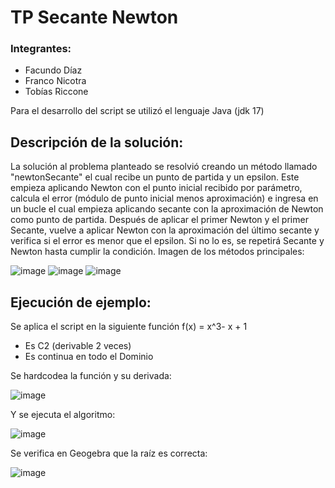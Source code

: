# TP Secante Newton
### Integrantes:
- Facundo Díaz
- Franco Nicotra
- Tobías Riccone

Para el desarrollo del script se utilizó el lenguaje Java (jdk 17)

## Descripción de la solución:
La solución al problema planteado se resolvió creando un método llamado "newtonSecante" el cual recibe un punto de partida y un epsilon.
Este empieza aplicando Newton con el punto inicial recibido por parámetro, calcula el error (módulo de punto inicial menos aproximación) e ingresa en un bucle el cual empieza aplicando secante con la aproximación de Newton como punto de partida. Después de aplicar el primer Newton y el primer Secante, vuelve a aplicar Newton con la aproximación del último secante y verifica si el error es menor que el epsilon. Si no lo es, se repetirá Secante y Newton hasta cumplir la condición.
Imagen de los métodos principales:

![image](https://user-images.githubusercontent.com/95353442/231001728-9075ccb5-ce96-43fa-b68f-469181d90dce.png)
![image](https://user-images.githubusercontent.com/95353442/231001748-2fc31a7f-9fe1-4cfb-89ad-2a2178aaa46f.png)
![image](https://user-images.githubusercontent.com/95353442/231001772-ff6ee664-b980-473e-b226-d5485a0c0572.png)

## Ejecución de ejemplo:
Se aplica el script en la siguiente función
f(x) = x^3- x + 1
- Es C2 (derivable 2 veces)
- Es continua en todo el Dominio

Se hardcodea la función y su derivada:

![image](https://user-images.githubusercontent.com/95353442/231001822-ab376d61-5221-4818-a147-b8c0f48ccca1.png)

Y se ejecuta el algoritmo:

![image](https://user-images.githubusercontent.com/95353442/231001893-f35bfb84-c82c-461e-9af8-27b187b82f99.png)

Se verifica en Geogebra que la raíz es correcta:

![image](https://user-images.githubusercontent.com/95353442/231001957-a165a338-ce5c-455b-a8df-43f9e2529a90.png)
